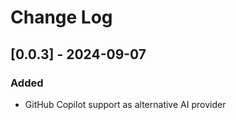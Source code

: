 # Change Log

## [0.0.3] - 2024-09-07

### Added
- GitHub Copilot support as alternative AI provider
